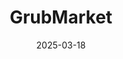 ---  
layout: startup_page  
title: "GrubMarket"  
id: "grubmarket.com"  
permalink: "/grubmarketgrubmarket.com03182025/"  
website: "https://www.grubmarket.com/"  
funding_round: "Series G"  
funding_amount: "$50M"  
investors: "Liberty Street Funds, 3Spoke Capital, ROC Venture Group, Portfolia, Pegasus Tech Ventures, Joseph Stone Capital, and other unnamed participants"  
about: "GrubMarket is an AI-powered technology enabler and digital transformer of the American food supply chain. It is also the largest private food technology company in the United States. GrubMarket provides an AI software solution suite to tens of thousands of grocery stores, restaurants, hotels, schools and universities, corporate offices, government facilities and bases, online food delivery companies, farms, and individual consumers."  
markets: "Foodtech, AI, SaaS, eCommerce"  
hq: "San Francisco, California, United States"  
founded_year: "2014"  
linkedin: "https://www.linkedin.com/company/grubmarket-inc-"  
twitter: ""  
instagram: ""  
facebook: ""  
crunchbase: "https://www.crunchbase.com/organization/grubmarket-inc"  
pitchbook: ""  

date_display: "18-Mar-2025"  
date: "2025-03-18"

# SEO Optimization  
meta_title: "GrubMarket - Series G Funding ($50M)"  
meta_description: "GrubMarket, GrubMarket is an AI-powered technology enabler and digital transformer of the American food supply chain. It is also the largest private food technolo..."  
meta_keywords: "GrubMarket, Foodtech, AI, SaaS, eCommerce, Series G funding"  
canonical_url: "https://startup.projectstartups.com/grubmarketgrubmarket.com03182025/"  
---